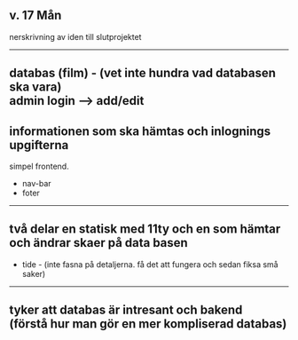 
## v. 17 Mån  
nerskrivning av iden till slutprojektet

---
databas (film) - (vet inte hundra vad databasen ska vara)  
admin login --> add/edit  
---
informationen som ska hämtas och inlognings upgifterna
---
simpel frontend.
 - nav-bar
 - foter
---
två delar en statisk med 11ty och en som hämtar och ändrar skaer på data basen
--- 
 - tide - (inte fasna på detaljerna. få det att fungera och sedan fiksa små saker)
---
tyker att databas är intresant och bakend  
(förstå hur man gör en mer kompliserad databas)
---
